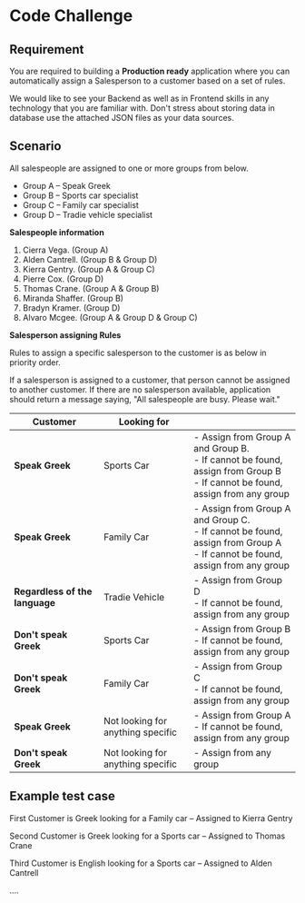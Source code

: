# Code  Challenge

## Requirement

You are required to building a **Production ready** application where you can automatically assign a Salesperson to a customer based on a set of rules.

We would like to see your Backend as well as in Frontend skills in any technology that you are familiar with. Don&#39;t stress about storing data in database use the attached JSON files as your data sources.

## Scenario

All salespeople are assigned to one or more groups from below.

- Group A – Speak Greek
- Group B – Sports car specialist
- Group C – Family car specialist
- Group D – Tradie vehicle specialist

**Salespeople information**

1. Cierra Vega. (Group A)
2. Alden Cantrell. (Group B &amp; Group D)
3. Kierra Gentry. (Group A &amp; Group C)
4. Pierre Cox. (Group D)
5. Thomas Crane. (Group A &amp; Group B)
6. Miranda Shaffer. (Group B)
7. Bradyn Kramer. (Group D)
8. Alvaro Mcgee. (Group A &amp; Group D &amp; Group C)

**Salesperson assigning Rules**

Rules to assign a specific salesperson to the customer is as below in priority order.

If a salesperson is assigned to a customer, that person cannot be assigned to another customer. If there are no salesperson available, application should return a message saying, &quot;All salespeople are busy. Please wait.&quot;

| **Customer** | **Looking for** ||
| --- | --- | --- |
| **Speak Greek** | Sports Car | - Assign from Group A and Group B. <br/> - If cannot be found, assign from Group B <br/> - If cannot be found, assign from any group |
| **Speak Greek** | Family Car | - Assign from Group A and Group C. <br/> - If cannot be found, assign from Group A <br/> - If cannot be found, assign from any group |
| **Regardless of the language** | Tradie Vehicle | - Assign from Group D <br/> - If cannot be found, assign from any group |
| **Don&#39;t speak Greek** | Sports Car | - Assign from Group B <br/> - If cannot be found, assign from any group |
| **Don&#39;t speak Greek** | Family Car | - Assign from Group C <br/> - If cannot be found, assign from any group |
| **Speak Greek** | Not looking for anything specific | - Assign from Group A <br/> - If cannot be found, assign from any group |
| **Don&#39;t speak Greek** | Not looking for anything specific | - Assign from any group |


## Example test case

First Customer is Greek looking for a Family car – Assigned to Kierra Gentry

Second Customer is Greek looking for a Sports car – Assigned to Thomas Crane

Third Customer is English looking for a Sports car – Assigned to Alden Cantrell

….
